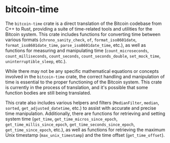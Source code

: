 # bitcoin-time

The `bitcoin-time` crate is a direct translation
of the Bitcoin codebase from C++ to Rust,
providing a suite of time-related tools and
utilities for the Bitcoin system. This crate
includes functions for converting time between
various formats (`chrono_sanity_check`, `of`,
`format_iso8601date`, `format_iso8601date_time`,
`parse_iso8601date_time`, etc.), as well as
functions for measuring and manipulating time
(`count_microseconds`, `count_milliseconds`,
`count_seconds`, `count_seconds_double`,
`set_mock_time`, `uninterruptible_sleep`, etc.).

While there may not be any specific mathematical
equations or concepts involved in the
`bitcoin-time` crate, the correct handling and
manipulation of time is essential to the proper
functioning of the Bitcoin system. This crate is
currently in the process of translation, and it's
possible that some function bodies are still being
translated.

This crate also includes various helpers and
filters (`MedianFilter`, `median`, `sorted`,
`get_adjusted_datetime`, etc.) to assist with
accurate and precise time
manipulation. Additionally, there are functions
for retrieving and setting system time
(`get_time`, `get_time_micros_since_epoch`,
`get_time_millis_since_epoch`,
`get_time_seconds_since_epoch`,
`get_time_since_epoch`, etc.), as well as
functions for retrieving the maximum Unix
timestamp (`max_unix_timestamp`) and the time
offset (`get_time_offset`).
